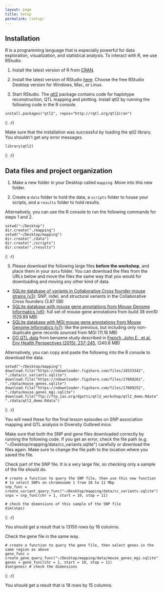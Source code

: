 ```yaml
---
layout: page
title: Setup
permalink: /setup/
---
```

## Installation

R is a programming language that is especially powerful for data exploration, visualization, and statistical analysis. To interact with R, we use RStudio. 

1. Install the latest version of R from [CRAN](https://cran.r-project.org/).

2. Install the latest version of RStudio [here](https://www.rstudio.com/products/rstudio/download/). Choose the free RStudio Desktop version for Windows, Mac, or Linux. 

3. Start RStudio. The [qtl2](https://github.com/rqtl/qtl2) package contains code for haplotype reconstruction, QTL mapping and plotting. Install qtl2 by running the following code in the R console.

~~~
install.packages("qtl2", repos="http://rqtl.org/qtl2cran")
~~~
{: .r}

Make sure that the installation was successful by loading the qtl2 library. You shouldn't get any error messages.

~~~
library(qtl2)
~~~
{: .r}

## Data files and project organization

1. Make a new folder in your Desktop called `mapping`. Move into this new folder.

2. Create  a `data` folder to hold the data, a `scripts` folder to house your scripts, and a `results` folder to hold results. 

Alternatively, you can use the R console to run the following commands for steps 1 and 2.

~~~
setwd("~/Desktop")
dir.create("./mapping")
setwd("~/Desktop/mapping")
dir.create("./data")
dir.create("./scripts")
dir.create("./results")
~~~
{: .r}

3. Please download the following large files **before the workshop**, and place them in your `data` folder. You can download the files from the URLs below and move the files the same way that you would for downloading and moving any other kind of data.
 
+ [SQLite database of variants in Collaborative Cross founder mouse strains (v3)](https://figshare.com/articles/SQLite_database_of_variants_in_Collaborative_Cross_founder_mouse_strains/5280229/3): SNP, indel, and structural variants in the Collaborative Cross founders (3.87 GB)
+ [SQLite database with mouse gene annotations from Mouse Genome Informatics (v6)](https://figshare.com/articles/dataset/SQLite_database_with_mouse_gene_annotations_from_Mouse_Genome_Informatics_MGI_at_The_Jackson_Laboratory/5280238): full set of mouse gene annotations from build 38 mm10 (529.89 MB)
+ [SQLite database with MGI mouse gene annotations from Mouse Genome Informatics (v7)](https://figshare.com/articles/dataset/SQLite_database_with_MGI_mouse_gene_annotations_from_Mouse_Genome_Informatics_MGI_at_The_Jackson_Laboratory/5286019): like the previous, but including only non-duplicate gene records sourced from MGI (11.16 MB)
+ [DO QTL data](ftp://ftp.jax.org/dgatti/qtl2_workshop/qtl2_demo.Rdata) from benzene study described in [French, John E., et al. Env Health Perspectives (2015): 237-245.](https://ehp.niehs.nih.gov/doi/10.1289/ehp.1408202) (240.8 MB)

Alternatively, you can copy and paste the following into the R console to download the data.
~~~
setwd("~/Desktop/mapping")
download.file("https://ndownloader.figshare.com/files/18533342", "./data/cc_variants.sqlite")
download.file("https://ndownloader.figshare.com/files/17609261", "./data/mouse_genes.sqlite")
download.file("https://ndownloader.figshare.com/files/17609252", "./data/mouse_genes_mgi.sqlite")
download.file("ftp://ftp.jax.org/dgatti/qtl2_workshop/qtl2_demo.Rdata", "./data/qtl2_demo.Rdata")
~~~
{: .r}


You will need these for the final lesson episodes on SNP association mapping and QTL analysis in Diversity Outbred mice.


Make sure that both the SNP and gene files downloaded correctly by running the following code. If you get an error, check the file path (e.g. "~/Desktop/mapping/data/cc_variants.sqlite") carefully or download the files again. Make sure to change the file path to the location where you saved the file.


Check part of the SNP file. It is a very large file, so checking only a sample of the file should do.

~~~
# create a function to query the SNP file, then use this new function  
# to select SNPs on chromosome 1 from 10 to 11 Mbp
snp_func = create_variant_query_func("~/Desktop/mapping/data/cc_variants.sqlite") 
snps = snp_func(chr = 1, start = 10, stop = 11) 

# check the dimensions of this sample of the SNP file
dim(snps) 
~~~
{: .r}


You should get a result that is 13150 rows by 16 columns.


Check the gene file in the same way.


~~~
# create a function to query the gene file, then select genes in the same region as above
gene_func = create_gene_query_func("~/Desktop/mapping/data/mouse_genes_mgi.sqlite") 
genes = gene_func(chr = 1, start = 10, stop = 11) 
dim(genes) # check the dimensions
~~~
{: .r}


You should get a result that is 18 rows by 15 columns.
